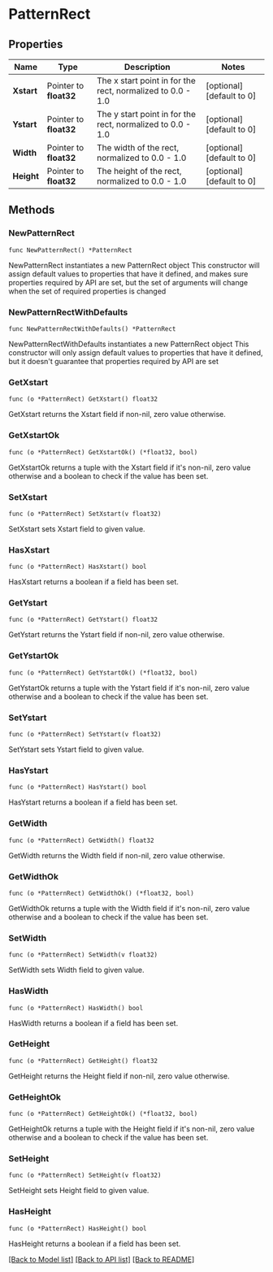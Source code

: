 # PatternRect

## Properties

Name | Type | Description | Notes
------------ | ------------- | ------------- | -------------
**Xstart** | Pointer to **float32** | The x start point in for the rect, normalized to 0.0 - 1.0 | [optional] [default to 0]
**Ystart** | Pointer to **float32** | The y start point in for the rect, normalized to 0.0 - 1.0 | [optional] [default to 0]
**Width** | Pointer to **float32** | The width of the rect, normalized to 0.0 - 1.0 | [optional] [default to 0]
**Height** | Pointer to **float32** | The height of the rect, normalized to 0.0 - 1.0 | [optional] [default to 0]

## Methods

### NewPatternRect

`func NewPatternRect() *PatternRect`

NewPatternRect instantiates a new PatternRect object
This constructor will assign default values to properties that have it defined,
and makes sure properties required by API are set, but the set of arguments
will change when the set of required properties is changed

### NewPatternRectWithDefaults

`func NewPatternRectWithDefaults() *PatternRect`

NewPatternRectWithDefaults instantiates a new PatternRect object
This constructor will only assign default values to properties that have it defined,
but it doesn't guarantee that properties required by API are set

### GetXstart

`func (o *PatternRect) GetXstart() float32`

GetXstart returns the Xstart field if non-nil, zero value otherwise.

### GetXstartOk

`func (o *PatternRect) GetXstartOk() (*float32, bool)`

GetXstartOk returns a tuple with the Xstart field if it's non-nil, zero value otherwise
and a boolean to check if the value has been set.

### SetXstart

`func (o *PatternRect) SetXstart(v float32)`

SetXstart sets Xstart field to given value.

### HasXstart

`func (o *PatternRect) HasXstart() bool`

HasXstart returns a boolean if a field has been set.

### GetYstart

`func (o *PatternRect) GetYstart() float32`

GetYstart returns the Ystart field if non-nil, zero value otherwise.

### GetYstartOk

`func (o *PatternRect) GetYstartOk() (*float32, bool)`

GetYstartOk returns a tuple with the Ystart field if it's non-nil, zero value otherwise
and a boolean to check if the value has been set.

### SetYstart

`func (o *PatternRect) SetYstart(v float32)`

SetYstart sets Ystart field to given value.

### HasYstart

`func (o *PatternRect) HasYstart() bool`

HasYstart returns a boolean if a field has been set.

### GetWidth

`func (o *PatternRect) GetWidth() float32`

GetWidth returns the Width field if non-nil, zero value otherwise.

### GetWidthOk

`func (o *PatternRect) GetWidthOk() (*float32, bool)`

GetWidthOk returns a tuple with the Width field if it's non-nil, zero value otherwise
and a boolean to check if the value has been set.

### SetWidth

`func (o *PatternRect) SetWidth(v float32)`

SetWidth sets Width field to given value.

### HasWidth

`func (o *PatternRect) HasWidth() bool`

HasWidth returns a boolean if a field has been set.

### GetHeight

`func (o *PatternRect) GetHeight() float32`

GetHeight returns the Height field if non-nil, zero value otherwise.

### GetHeightOk

`func (o *PatternRect) GetHeightOk() (*float32, bool)`

GetHeightOk returns a tuple with the Height field if it's non-nil, zero value otherwise
and a boolean to check if the value has been set.

### SetHeight

`func (o *PatternRect) SetHeight(v float32)`

SetHeight sets Height field to given value.

### HasHeight

`func (o *PatternRect) HasHeight() bool`

HasHeight returns a boolean if a field has been set.


[[Back to Model list]](../README.md#documentation-for-models) [[Back to API list]](../README.md#documentation-for-api-endpoints) [[Back to README]](../README.md)



